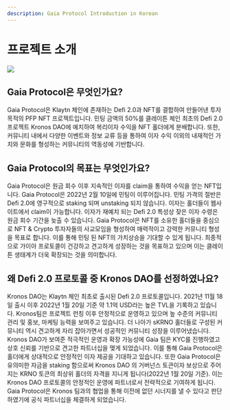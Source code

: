 ```yaml
---
description: Gaia Protocol Introduction in Korean
---
```


# 프로젝트 소개

![](.gitbook/assets/KakaoTalk\_20220119\_145242587.jpg)

## Gaia Protocol은 무엇인가요?

Gaia Protocol은 Klaytn 체인에 존재하는 Defi 2.0과 NFT를 결합하여 만들어낸 투자 목적의 PFP NFT 프로젝트입니다. 민팅 금액의 50%를 클레이튼 체인 최초의 Defi 2.0 프로젝트 Kronos DAO에 예치하여 복리이자 수익을 NFT 홀더에게 분배합니다. 또한, 커뮤니티 내에서 다양한 이벤트와 정보 교류 등을 통하여 이자 수익 이외의 내재적인 가치와 문화를 형성하는 커뮤니티의 역동성에 기반합니다.

## Gaia Protocol의 목표는 무엇인가요?

Gaia Protocol은 원금 회수 이후 지속적인 이자를 claim을 통하여 수익을 얻는 NFT입니다. Gaia Protocol은 2022년 2월 10일에 민팅이 이루어집니다. 민팅 가격의 절반은 Defi 2.0에 영구적으로 staking 되며 unstaking 되지 않습니다. 이자는 홀더들이 웹사이트에서 claim이 가능합니다. 이자가 재예치 되는 Defi 2.0 특성상 잦은 이자 수령은 원금 회수 기간을 늦출 수 있습니다. Gaia Protocol은 NFT를 소유한 홀더들을 중심으로 NFT & Crypto 투자자들의 사교모임을 형성하여 매력적이고 강력한 커뮤니티 형성을 목표로 합니다. 이를 통해 민팅 된 NFT의 가치상승을 기대할 수 있게 됩니다. 최종적으로 가이아 프로토콜이 건강하고 견고하게 성장하는 것을 목표하고 있으며 이는 클레이튼 생태계가 더욱 확장되는 것을 의미합니다.

## 왜 Defi 2.0 프로토콜 중 Kronos DAO를 선정하였나요?

Kronos DAO는 Klaytn 체인 최초로 출시된 Defi 2.0 프로토콜입니다. 2021년 11월 18일 출시 이후 2022년 1월 20일 기준 약 1.1억 USD라는 높은 TVL을 기록하고 있습니다. Kronos팀은 프로젝트 런칭 이후 안정적으로 운영하고 있으며 높 수준의 커뮤니티 관리 및 홍보, 마케팅 능력을 보여주고 있습니다. 더 나아가 sKRNO 홀더들로 구성된 커뮤니티 역시 견고하게 자리 잡아가면서 성공적인 커뮤니티 성장을 이루어냈습니다. Kronos DAO가 보여준 적극적인 운영과 확장 가능성에 Gaia 팀은 KYC를 진행하였고 상호 신뢰를 기반으로 견고한 파트너십을 맺게 되었습니다. 이를 통해 Gaia Protocol은 홀더에게 상대적으로 안정적인 이자 제공을 기대하고 있습니다. 또한 Gaia Protocol은 유의미한 자금을 staking 함으로써 Kronos DAO 의 거버넌스 토큰이자 보상으로 주어지는 KRNO 토큰의 최상위 홀더의 자격을 지니게 됩니다(2022년 1월 20일 기준). 이는 Kronos DAO 프로토콜의 안정적인 운영에 파트너로서 전략적으로 기여하게 됩니다. Gaia Protocol은 Kronos 팀과의 협업을 통해 이전에 없던 시너지를 낼 수 있다고 판단하였기에 공식 파트너십을 체결하게 되었습니다.
